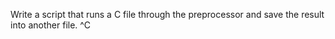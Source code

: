 
Write a script that runs a C file through the preprocessor and save the result into another file.
^C

